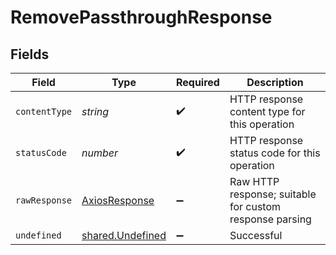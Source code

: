# RemovePassthroughResponse


## Fields

| Field                                                       | Type                                                        | Required                                                    | Description                                                 |
| ----------------------------------------------------------- | ----------------------------------------------------------- | ----------------------------------------------------------- | ----------------------------------------------------------- |
| `contentType`                                               | *string*                                                    | :heavy_check_mark:                                          | HTTP response content type for this operation               |
| `statusCode`                                                | *number*                                                    | :heavy_check_mark:                                          | HTTP response status code for this operation                |
| `rawResponse`                                               | [AxiosResponse](https://axios-http.com/docs/res_schema)     | :heavy_minus_sign:                                          | Raw HTTP response; suitable for custom response parsing     |
| `undefined`                                                 | [shared.Undefined](../../../sdk/models/shared/undefined.md) | :heavy_minus_sign:                                          | Successful                                                  |